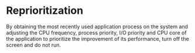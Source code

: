 # Reprioritization
By obtaining the most recently used application process on the system and adjusting the CPU frequency, process priority, I/O priority and CPU core of the application to prioritize the improvement of its performance, turn off the screen and do not run.
